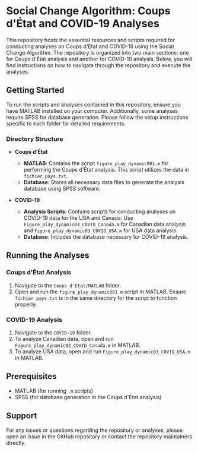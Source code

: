 # Social Change Algorithm: Coups d'État and COVID-19 Analyses

This repository hosts the essential resources and scripts required for conducting analyses on Coups d'État and COVID-19 using the Social Change Algorithm. The repository is organized into two main sections: one for Coups d'État analysis and another for COVID-19 analysis. Below, you will find instructions on how to navigate through the repository and execute the analyses.

## Getting Started

To run the scripts and analyses contained in this repository, ensure you have MATLAB installed on your computer. Additionally, some analyses require SPSS for database generation. Please follow the setup instructions specific to each folder for detailed requirements.

### Directory Structure

- **Coups d'État**
  - **MATLAB**: Contains the script `figure_play_dynamic001.m` for performing the Coups d'État analysis. This script utilizes the data in `fichier_pays.txt`.
  - **Database**: Stores all necessary data files to generate the analysis database using SPSS software.

- **COVID-19**
  - **Analysis Scripts**: Contains scripts for conducting analyses on COVID-19 data for the USA and Canada. Use `Figure_play_dynamic03_COVID_Canada.m` for Canadian data analysis and `Figure_play_dynamic03_COVID_USA.m` for USA data analysis.
  - **Database**: Includes the database necessary for COVID-19 analysis.


## Running the Analyses

### Coups d'État Analysis

1. Navigate to the `Coups d'État/MATLAB` folder.
2. Open and run the `figure_play_dynamic001.m` script in MATLAB. Ensure `fichier_pays.txt` is in the same directory for the script to function properly.

### COVID-19 Analysis

1. Navigate to the `COVID-19` folder.
2. To analyze Canadian data, open and run `Figure_play_dynamic03_COVID_Canada.m` in MATLAB.
3. To analyze USA data, open and run `Figure_play_dynamic03_COVID_USA.m` in MATLAB.

## Prerequisites

- MATLAB (for running `.m` scripts)
- SPSS (for database generation in the Coups d'État analysis)

## Support

For any issues or questions regarding the repository or analyses, please open an issue in the GitHub repository or contact the repository maintainers directly.
